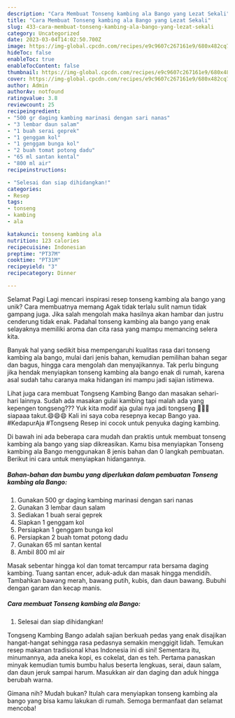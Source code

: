 ```yaml
---
description: "Cara Membuat Tonseng kambing ala Bango yang Lezat Sekali"
title: "Cara Membuat Tonseng kambing ala Bango yang Lezat Sekali"
slug: 433-cara-membuat-tonseng-kambing-ala-bango-yang-lezat-sekali
category: Uncategorized
date: 2023-03-04T14:02:50.700Z
image: https://img-global.cpcdn.com/recipes/e9c9607c267161e9/680x482cq70/tonseng-kambing-ala-bango-foto-resep-utama.jpg
hideToc: false
enableToc: true
enableTocContent: false
thumbnail: https://img-global.cpcdn.com/recipes/e9c9607c267161e9/680x482cq70/tonseng-kambing-ala-bango-foto-resep-utama.jpg
cover: https://img-global.cpcdn.com/recipes/e9c9607c267161e9/680x482cq70/tonseng-kambing-ala-bango-foto-resep-utama.jpg
author: Admin
authorAv: notfound
ratingvalue: 3.8
reviewcount: 25
recipeingredient:
- "500 gr daging kambing marinasi dengan sari nanas"
- "3 lembar daun salam"
- "1 buah serai geprek"
- "1 genggam kol"
- "1 genggam bunga kol"
- "2 buah tomat potong dadu"
- "65 ml santan kental"
- "800 ml air"
recipeinstructions:

- "Selesai dan siap dihidangkan!"
categories:
- Resep
tags:
- tonseng
- kambing
- ala

katakunci: tonseng kambing ala 
nutrition: 123 calories
recipecuisine: Indonesian
preptime: "PT37M"
cooktime: "PT31M"
recipeyield: "3"
recipecategory: Dinner

---
```



Selamat Pagi Lagi mencari inspirasi resep tonseng kambing ala bango yang unik? Cara membuatnya memang Agak tidak terlalu sulit namun tidak gampang juga. Jika salah mengolah maka hasilnya akan hambar dan justru cenderung tidak enak. Padahal tonseng kambing ala bango yang enak selayaknya memiliki aroma dan cita rasa yang mampu memancing selera kita.


Banyak hal yang sedikit bisa mempengaruhi kualitas rasa dari tonseng kambing ala bango, mulai dari jenis bahan, kemudian pemilihan bahan segar dan bagus, hingga cara mengolah dan menyajikannya. Tak perlu bingung jika hendak menyiapkan tonseng kambing ala bango enak di rumah, karena asal sudah tahu caranya maka hidangan ini mampu jadi sajian istimewa.

Lihat juga cara membuat Tongseng Kambing Bango dan masakan sehari-hari lainnya. Sudah ada masakan gulai kambing tapi malah ada yang kepengen tongseng??? Yuk kita modif aja gulai nya jadi tongseng 🤗🤗🤗 siapaaa takut.😄😄😄 Kali ini saya coba resepnya kecap Bango yaa. #KedapurAja #Tongseng Resep ini cocok untuk penyuka daging kambing.


Di bawah ini ada beberapa cara mudah dan praktis untuk membuat tonseng kambing ala bango yang siap dikreasikan. Kamu bisa menyiapkan Tonseng kambing ala Bango menggunakan 8 jenis bahan dan 0 langkah pembuatan. Berikut ini cara untuk menyiapkan hidangannya.

<!--inarticleads1-->

##### Bahan-bahan dan bumbu yang diperlukan dalam pembuatan Tonseng kambing ala Bango:

1. Gunakan 500 gr daging kambing marinasi dengan sari nanas
1. Gunakan 3 lembar daun salam
1. Sediakan 1 buah serai geprek
1. Siapkan 1 genggam kol
1. Persiapkan 1 genggam bunga kol
1. Persiapkan 2 buah tomat potong dadu
1. Gunakan 65 ml santan kental
1. Ambil 800 ml air


Masak sebentar hingga kol dan tomat tercampur rata bersama daging kambing. Tuang santan encer, aduk-aduk dan masak hingga mendidih. Tambahkan bawang merah, bawang putih, kubis, dan daun bawang. Bubuhi dengan garam dan kecap manis. 

<!--inarticleads2-->

##### Cara membuat Tonseng kambing ala Bango:


1. Selesai dan siap dihidangkan!

Tongseng Kambing Bango adalah sajian berkuah pedas yang enak disajikan hangat-hangat sehingga rasa pedasnya semakin menggigit lidah. Temukan resep makanan tradisional khas Indonesia ini di sini! Sementara itu, minumannya, ada aneka kopi, es cokelat, dan es teh. Pertama panaskan minyak kemudian tumis bumbu halus beserta lengkuas, serai, daun salam, dan daun jeruk sampai harum. Masukkan air dan daging dan aduk hingga berubah warna. 

Gimana nih? Mudah bukan? Itulah cara menyiapkan tonseng kambing ala bango yang bisa kamu lakukan di rumah. Semoga bermanfaat dan selamat mencoba!
